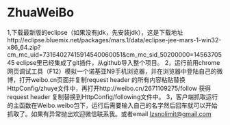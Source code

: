 # ZhuaWeiBo
1,下载最新版的eclipse（如果没有jdk，先安装jdk），这是下载地址http://eclipse.bluemix.net/packages/mars.1/data/eclipse-jee-mars-1-win32-x86_64.zip?cm_mc_uid=73164027415914540060051&cm_mc_sid_50200000=1456370545   eclipse里已经集成了git插件，从github导入整个项目。
2，运行前用chrome 网页调试工具（F12）模拟一个诺基亚N9手机浏览器，并在浏览器中登陆自己的微博，打开weibo.cn页面并复制request header 的所有内容粘贴替换HttpConfig/zhuye文件中，再打开http://weibo.cn/2671109275/follow 获得request header 复制替换到HttpConfig/following文件中。
3，客户端抓取运行的主函数在Weibo.weibo包下，运行后需要输入自己的名字然后回车就可以开始抓取了。如果有异常抛出欢迎微信联系我。或者email lzsnolimit@gmail.com
